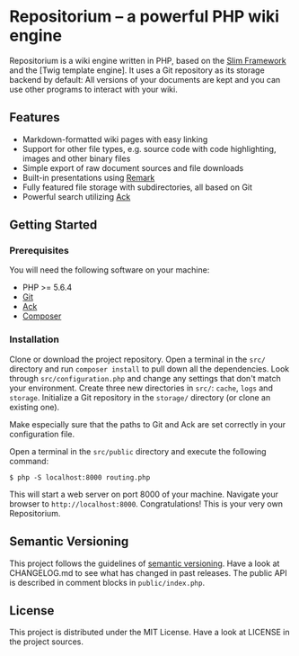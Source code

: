 # Repositorium &ndash; a powerful PHP wiki engine

Repositorium is a wiki engine written in PHP, based on
the [Slim Framework](http://www.slimframework.com/) and the [Twig template
engine]. It uses a Git repository as its storage backend by default: All
versions of your documents are kept and you can use other programs to interact
with your wiki.

## Features

* Markdown-formatted wiki pages with easy linking
* Support for other file types, e.g. source code with code highlighting, images
  and other binary files
* Simple export of raw document sources and file downloads
* Built-in presentations using [Remark](https://remarkjs.com/)
* Fully featured file storage with subdirectories, all based on Git
* Powerful search utilizing [Ack](http://beyondgrep.com/)

## Getting Started

### Prerequisites

You will need the following software on your machine:

* PHP >= 5.6.4
* [Git](http://git-scm.com/)
* [Ack](http://beyondgrep.com/)
* [Composer](http://getcomposer.org/)

### Installation

Clone or download the project repository. Open a terminal in the `src/`
directory and run `composer install` to pull down all the dependencies. Look
through `src/configuration.php` and change any settings that don't match your
environment. Create three new directories in `src/`: `cache`, `logs` and
`storage`. Initialize a Git repository in the `storage/` directory (or clone
an existing one).

Make especially sure that the paths to Git and Ack are set correctly in your
configuration file.

Open a terminal in the `src/public` directory and execute the following
command:

```
$ php -S localhost:8000 routing.php
```

This will start a web server on port 8000 of your machine. Navigate your
browser to `http://localhost:8000`. Congratulations! This is your very own
Repositorium.

## Semantic Versioning

This project follows the guidelines of [semantic versioning](http://semver.org).
Have a look at CHANGELOG.md to see what has changed in past releases. The public
API is described in comment blocks in `public/index.php`.

## License

This project is distributed under the MIT License. Have a look at LICENSE in the
project sources.
